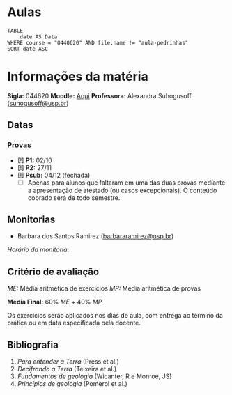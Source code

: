 # Aulas

```dataview
TABLE
	date AS Data
WHERE course = "0440620" AND file.name != "aula-pedrinhas"
SORT date ASC
```


# Informações da matéria

**Sigla:** 044620
**Moodle:** [Aqui](moodle.com)
**Professora:** Alexandra Suhogusoff (suhogusoff@usp.br)

## Datas

### Provas
- [!] **P1:** 02/10
- [!] **P2:** 27/11
- [!] **Psub:** 04/12 (fechada)
	- [ ] Apenas para alunos que faltaram em uma das duas provas mediante a apresentação de atestado (ou casos excepcionais). O conteúdo cobrado será de todo semestre.

## Monitorias

- Barbara dos Santos Ramirez (barbararamirez@usp.br)

_Horário da monitoria_: 

## Critério de avaliação

_ME:_ Média aritmética de exercícios
_MP:_ Média aritmética de provas

**Média Final:** 60% _ME_ + 40% _MP_

Os exercícios serão aplicados nos dias de aula, com entrega ao término da prática ou em data especificada pela docente.
## Bibliografia

1. _Para entender a Terra_ (Press et al.)
2. _Decifrando a Terra_ (Teixeira et al.)
3. _Fundamentos de geologia_ (Wicanter, R e Monroe, JS)
4. _Princípios de geologia_ (Pomerol et al.)
